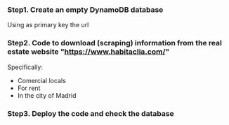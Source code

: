 ### Step1. Create an empty DynamoDB database
Using as primary key the url
### Step2. Code to download (scraping) information from the real estate website "https://www.habitaclia.com/"
Specifically:
- Comercial locals
- For rent
- In the city of Madrid
### Step3. Deploy the code and check the database
